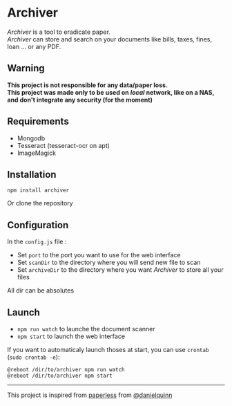 # Archiver

*Archiver* is a tool to eradicate paper.\
*Archiver* can store and search on your documents like bills, taxes, fines, loan ... or any PDF.

## Warning

**This project is not responsible for any data/paper loss.**\
**This project was made only to be used on *local* network, like on a NAS, and don't integrate any security (for the moment)**


## Requirements
- Mongodb
- Tesseract (tesseract-ocr on apt)
- ImageMagick

## Installation
```
npm install archiver
```
Or clone the repository

## Configuration

In the `config.js` file :
- Set `port` to the port you want to use for the web interface
- Set `scanDir` to the directory where you will send new file to scan
- Set `archiveDir` to the directory where you want *Archiver* to store all your files

All dir can be absolutes

## Launch

- `npm run watch` to launche the document scanner
- `npm start` to launch the web interface

If you want to automaticaly launch thoses at start, you can use `crontab` (`sudo crontab -e`):
```
@reboot /dir/to/archiver npm run watch
@reboot /dir/to/archiver npm start
```

* * *

This project is inspired from [paperless](https://github.com/danielquinn/paperless) from [@danielquinn](https://github.com/danielquinn)

